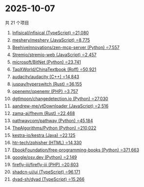 # 2025-10-07

共 21 个项目

<!-- BEGIN GITHUB -->
<!-- 最后更新时间 2025-10-07 11:23:10 +0800 -->
1. [Infisical/infisical (TypeScript) ⭐21,080](https://github.com/Infisical/infisical)
1. [meshery/meshery (JavaScript) ⭐8,775](https://github.com/meshery/meshery)
1. [BeehiveInnovations/zen-mcp-server (Python) ⭐7,557](https://github.com/BeehiveInnovations/zen-mcp-server)
1. [Stremio/stremio-web (JavaScript) ⭐2,457](https://github.com/Stremio/stremio-web)
1. [microsoft/BitNet (Python) ⭐23,741](https://github.com/microsoft/BitNet)
1. [TapXWorld/ChinaTextbook (Roff) ⭐50,921](https://github.com/TapXWorld/ChinaTextbook)
1. [audacity/audacity (C++) ⭐14,843](https://github.com/audacity/audacity)
1. [juspay/hyperswitch (Rust) ⭐36,155](https://github.com/juspay/hyperswitch)
1. [openemr/openemr (PHP) ⭐3,757](https://github.com/openemr/openemr)
1. [dgtlmoon/changedetection.io (Python) ⭐27,030](https://github.com/dgtlmoon/changedetection.io)
1. [aandrew-me/ytDownloader (JavaScript) ⭐2,516](https://github.com/aandrew-me/ytDownloader)
1. [zama-ai/fhevm (Rust) ⭐22,468](https://github.com/zama-ai/fhevm)
1. [pathwaycom/pathway (Python) ⭐45,184](https://github.com/pathwaycom/pathway)
1. [TheAlgorithms/Python (Python) ⭐210,022](https://github.com/TheAlgorithms/Python)
1. [kestra-io/kestra (Java) ⭐22,125](https://github.com/kestra-io/kestra)
1. [htr-tech/zphisher (HTML) ⭐14,330](https://github.com/htr-tech/zphisher)
1. [EbookFoundation/free-programming-books (Python) ⭐371,663](https://github.com/EbookFoundation/free-programming-books)
1. [google/osv.dev (Python) ⭐2,149](https://github.com/google/osv.dev)
1. [firefly-iii/firefly-iii (PHP) ⭐20,603](https://github.com/firefly-iii/firefly-iii)
1. [shadcn-ui/ui (TypeScript) ⭐96,171](https://github.com/shadcn-ui/ui)
1. [dyad-sh/dyad (TypeScript) ⭐15,266](https://github.com/dyad-sh/dyad)
<!-- END GITHUB -->